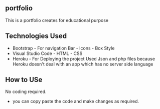 ## portfolio
This is a portfolio creates for educational purpose




## Technologies Used
* Bootstrap
          - For navigation Bar
          - Icons
          - Box Style
* Visual Studio Code
          - HTML
          - CSS
* Heroku
          - For Deploying the project
Used Json and php files because Heroku doesn't deal with an app which has no server side language

## How to USe

No coding required. 
- you can copy paste the code and make changes as required.

